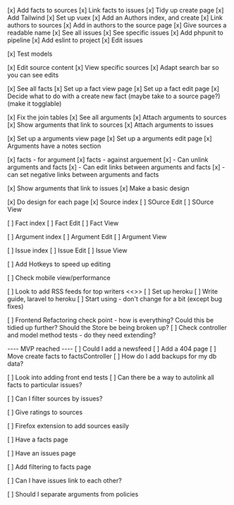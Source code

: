[x] Add facts to sources
[x] Link facts to issues
[x] Tidy up create page
[x] Add Tailwind
[x] Set up vuex
[x] Add an Authors index, and create
[x] Link authors to sources
[x] Add in authors to the source page
[x] Give sources a readable name
[x] See all issues
[x] See specific issues
[x] Add phpunit to pipeline
[x] Add eslint to project
[x] Edit issues

[x] Test models

[x] Edit source content
[x] View specific sources
[x] Adapt search bar so you can see edits

[x] See all facts
[x] Set up a fact view page
[x] Set up a fact edit page
[x] Decide what to do with a create new fact (maybe take to a source page?) (make it togglable)

[x] Fix the join tables
[x] See all arguments
[x] Attach arguments to sources
[x] Show arguments that link to sources
[x] Attach arguments to issues

[x] Set up a arguments view page
[x] Set up a arguments edit page
[x] Arguments have a notes section

[x] facts - for argument
[x] facts - against arguement
[x] - Can unlink arguments and facts
[x] - Can edit links between arguments and facts
[x] - can set negative links between arguments and facts

[x] Show arguments that link to issues
[x] Make a basic design

[x] Do design for each page
[x] Source index
[ ] SOurce Edit
[ ] SOurce View

[ ] Fact index
[ ] Fact Edit
[ ] Fact View

[ ] Argument index
[ ] Argument Edit
[ ] Argument View

[ ] Issue index
[ ] Issue Edit
[ ] Issue View

[ ] Add Hotkeys to speed up editing

[ ] Check mobile view/performance

[ ] Look to add RSS feeds for top writers
<<<REMOVE REGISTER>>>
[ ] Set up heroku
[ ] Write guide, laravel to heroku
[ ] Start using - don't change for a bit (except bug fixes)

[ ] Frontend Refactoring check point - how is everything? Could this be tidied up further? Should the Store be being broken up?
[ ] Check controller and model method tests - do they need extending?

---- MVP reached ----
[ ] Could I add a newsfeed
[ ] Add a 404 page
[ ] Move create facts to factsController
[ ] How do I add backups for my db data?

[ ] Look into adding front end tests
[ ] Can there be a way to autolink all facts to particular issues?

[ ] Can I filter sources by issues?

[ ] Give ratings to sources

[ ] Firefox extension to add sources easily

[ ] Have a facts page

[ ] Have an issues page

[ ] Add filtering to facts page

[ ] Can I have issues link to each other?

[ ] Should I separate arguments from policies
